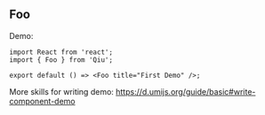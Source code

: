 
## Foo

Demo:

```tsx
import React from 'react';
import { Foo } from 'Qiu';

export default () => <Foo title="First Demo" />;
```

More skills for writing demo: https://d.umijs.org/guide/basic#write-component-demo
